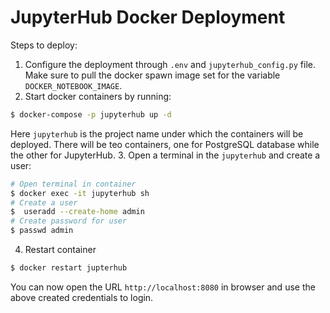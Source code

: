# JupyterHub Docker Deployment

Steps to deploy:

1. Configure the deployment through `.env` and `jupyterhub_config.py` file. Make sure to pull the docker spawn image set for the variable `DOCKER_NOTEBOOK_IMAGE`.
2. Start docker containers by running:
```bash
$ docker-compose -p jupyterhub up -d
```
Here `jupyterhub` is the project name under which the containers will be deployed. There will be teo containers, one for PostgreSQL database while the other for JupyterHub.
3. Open a terminal in the `jupyterhub` and create a user:
```bash
# Open terminal in container
$ docker exec -it jupyterhub sh
# Create a user
$  useradd --create-home admin
# Create password for user
$ passwd admin
```
4. Restart container
```bash
$ docker restart jupterhub
```

You can now open the URL `http://localhost:8080` in browser and use the above created credentials to login.
